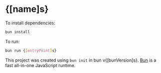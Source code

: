 # {\[name]s}

To install dependencies:

```sh
bun install
```

To run:

```bash
bun run {[entryPoint]s}
```

This project was created using `bun init` in bun v{\[bunVersion]s}. [Bun](https://bun.sh) is a fast all-in-one JavaScript runtime.
